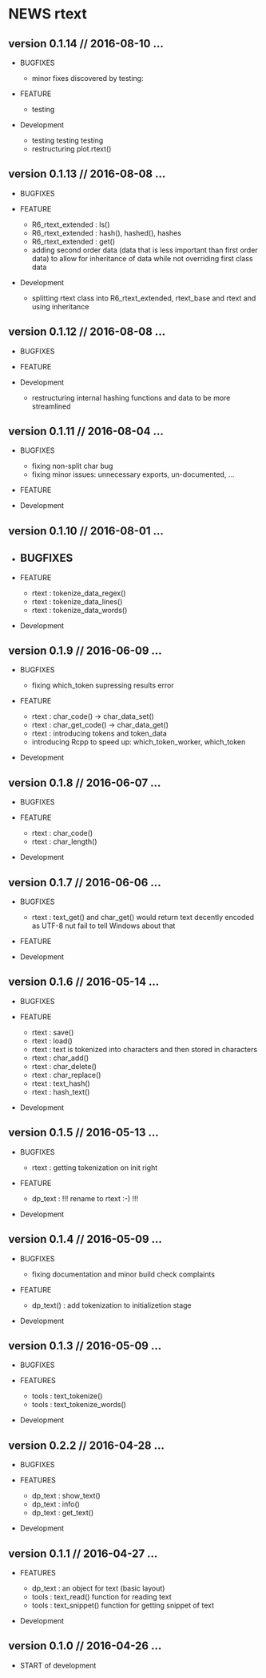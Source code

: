 NEWS rtext
==========================================================================



version 0.1.14 // 2016-08-10 ... 
--------------------------------------------------------------------------

* BUGFIXES
    - minor fixes discovered by testing:

    
* FEATURE
    - testing
    
    
* Development
    - testing testing testing
    - restructuring plot.rtext()
      
      
      

version 0.1.13 // 2016-08-08 ... 
--------------------------------------------------------------------------

* BUGFIXES
    

    
* FEATURE
    - R6_rtext_extended : ls()
    - R6_rtext_extended : hash(), hashed(), hashes
    - R6_rtext_extended : get()
    - adding second order data (data that is less important than first order 
      data) to allow for inheritance of data while not overriding first class 
      data
    
    
* Development
    - splitting rtext class into R6_rtext_extended, rtext_base and rtext and 
      using inheritance 




version 0.1.12 // 2016-08-08 ... 
--------------------------------------------------------------------------

* BUGFIXES
    

    
* FEATURE
    
    
* Development
    - restructuring internal hashing functions and data to be more streamlined


version 0.1.11 // 2016-08-04 ... 
--------------------------------------------------------------------------

* BUGFIXES
    - fixing non-split char bug
    - fixing minor issues: unnecessary exports, un-documented, ...

    
* FEATURE


* Development



version 0.1.10 // 2016-08-01 ... 
--------------------------------------------------------------------------

* BUGFIXES
    - 

    
* FEATURE
    - rtext : tokenize_data_regex()
    - rtext : tokenize_data_lines()
    - rtext : tokenize_data_words()
    
    
* Development



version 0.1.9 // 2016-06-09 ... 
--------------------------------------------------------------------------

* BUGFIXES
    - fixing which_token supressing results error

    
* FEATURE
    - rtext : char_code()     -> char_data_set()
    - rtext : char_get_code() -> char_data_get()
    - rtext : introducing tokens and token_data
    - introducing Rcpp to speed up: which_token_worker, which_token


* Development



version 0.1.8 // 2016-06-07 ... 
--------------------------------------------------------------------------

* BUGFIXES

    
* FEATURE
    - rtext : char_code()
    - rtext : char_length()


* Development



version 0.1.7 // 2016-06-06 ... 
--------------------------------------------------------------------------

* BUGFIXES
    - rtext : text_get() and char_get() would return text decently encoded as UTF-8 nut fail to tell Windows about that
    
* FEATURE



* Development



version 0.1.6 // 2016-05-14 ... 
--------------------------------------------------------------------------

* BUGFIXES
    
    
* FEATURE
    - rtext : save()
    - rtext : load()
    - rtext : text is tokenized into characters and then stored in characters
    - rtext : char_add()
    - rtext : char_delete()
    - rtext : char_replace()
    - rtext : text_hash()
    - rtext : hash_text()



* Development



version 0.1.5 // 2016-05-13 ... 
--------------------------------------------------------------------------

* BUGFIXES
    - rtext : getting tokenization on init right
    
* FEATURE
    - dp_text : !!! rename to rtext :-) !!!



* Development



version 0.1.4 // 2016-05-09 ... 
--------------------------------------------------------------------------

* BUGFIXES
    - fixing documentation and minor build check complaints 
    
* FEATURE
    - dp_text() : add tokenization to initializetion stage
 
 
    
* Development



version 0.1.3 // 2016-05-09 ... 
--------------------------------------------------------------------------


* BUGFIXES



* FEATURES
    - tools : text_tokenize()
    - tools : text_tokenize_words()
    

* Development




version 0.2.2 // 2016-04-28 ... 
--------------------------------------------------------------------------


* BUGFIXES


* FEATURES
    - dp_text : show_text()
    - dp_text : info()
    - dp_text : get_text()


* Development



version 0.1.1 // 2016-04-27 ... 
--------------------------------------------------------------------------

* FEATURES
    - dp_text : an object for text (basic layout)
    - tools : text_read() function for reading text
    - tools : text_snippet() function for getting snippet of text


* Development



version 0.1.0 // 2016-04-26 ... 
--------------------------------------------------------------------------

* START of development


    

